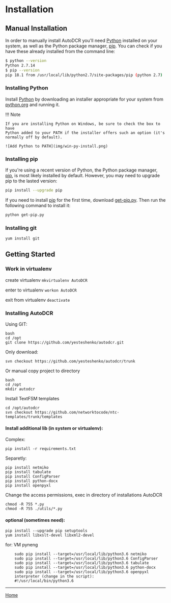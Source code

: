 # Installation

## Manual Installation

In order to manually install AutoDCR you'll need [Python] installed on your
system, as well as the Python package manager, [pip]. You can check if you have
these already installed from the command line:

```bash
$ python --version
Python 2.7.14
$ pip --version
pip 18.1 from /usr/local/lib/python2.7/site-packages/pip (python 2.7)
```
### Installing Python

Install [Python] by downloading an installer appropriate for your system from
[python.org] and running it.

!!! Note

    If you are installing Python on Windows, be sure to check the box to have
    Python added to your PATH if the installer offers such an option (it's
    normally off by default).

    ![Add Python to PATH](img/win-py-install.png)

[python.org]: https://www.python.org/downloads/

### Installing pip

If you're using a recent version of Python, the Python package manager, [pip],
is most likely installed by default. However, you may need to upgrade pip to the
lasted version:

```bash
pip install --upgrade pip
```

If you need to install [pip] for the first time, download [get-pip.py].
Then run the following command to install it:

```bash
python get-pip.py
```

### Installing git

```bash
yum install git
```

## Getting Started

### Work in virtualenv

create virtualenv
```mkvirtualenv AutoDCR```

enter to virtualenv
```workon AutoDCR```

exit from virtualenv
```deactivate```

### Installing AutoDCR

Using GIT:

```
bash
cd /opt
git clone https://github.com/yesteshenko/autodcr.git
```

Only download:

```
svn checkout https://github.com/yesteshenko/autodcr/trunk
```

Or manual copy project to directory

```
bash
cd /opt
mkdir autodcr
```

Install TextFSM templates

```
cd /opt/autodcr
svn checkout https://github.com/networktocode/ntc-templates/trunk/templates
```

#### Install additional lib (in system or virtualenv):

Complex:

```pip install -r requirements.txt```

Separetly:

```
pip install netmiko
pip install tabulate
pip install ConfigParser
pip install python-docx
pip install openpyxl
```

Change the access permissions, exec in directory of installations AutoDCR
```
chmod -R 755 *.py
chmod -R 755 ./utils/*.py
```

#### optional (sometimes need):

```
pip install --upgrade pip setuptools
yum install libxslt-devel libxml2-devel
```

for: VM pyneng

```
    sudo pip install --target=/usr/local/lib/python3.6 netmiko
    sudo pip install --target=/usr/local/lib/python3.6 ConfigParser
    sudo pip install --target=/usr/local/lib/python3.6 tabulate
    sudo pip install --target=/usr/local/lib/python3.6 python-docx
    sudo pip install --target=/usr/local/lib/python3.6 openpyxl    
    interpreter (change in the script):
    #!/usr/local/bin/python3.6
```
----
    
[Home](../README.md)

[Python]: https://www.python.org/
[get-pip.py]: https://bootstrap.pypa.io/get-pip.py
[pip]: https://pip.readthedocs.io/en/stable/installing/